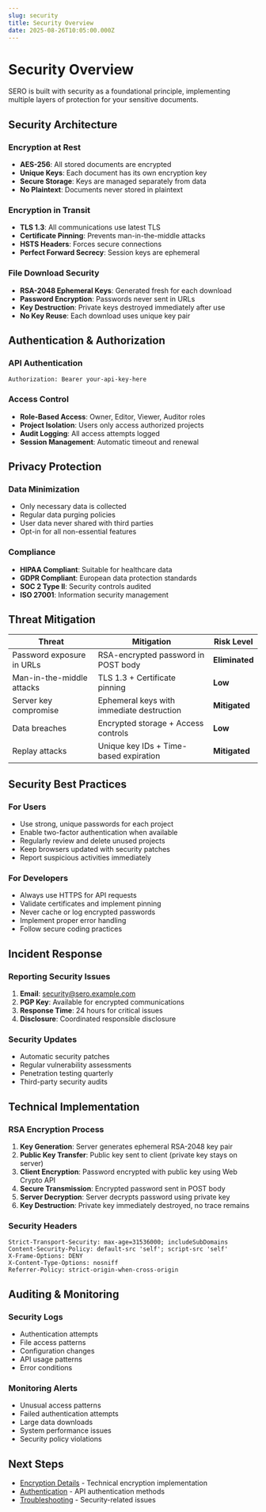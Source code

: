 ```yaml
---
slug: security
title: Security Overview
date: 2025-08-26T10:05:00.000Z
---
```


# Security Overview

SERO is built with security as a foundational principle, implementing multiple layers of protection for your sensitive documents.

## Security Architecture

### Encryption at Rest
- **AES-256**: All stored documents are encrypted
- **Unique Keys**: Each document has its own encryption key
- **Secure Storage**: Keys are managed separately from data
- **No Plaintext**: Documents never stored in plaintext

### Encryption in Transit
- **TLS 1.3**: All communications use latest TLS
- **Certificate Pinning**: Prevents man-in-the-middle attacks
- **HSTS Headers**: Forces secure connections
- **Perfect Forward Secrecy**: Session keys are ephemeral

### File Download Security
- **RSA-2048 Ephemeral Keys**: Generated fresh for each download
- **Password Encryption**: Passwords never sent in URLs
- **Key Destruction**: Private keys destroyed immediately after use
- **No Key Reuse**: Each download uses unique key pair

## Authentication & Authorization

### API Authentication
```
Authorization: Bearer your-api-key-here
```

### Access Control
- **Role-Based Access**: Owner, Editor, Viewer, Auditor roles
- **Project Isolation**: Users only access authorized projects
- **Audit Logging**: All access attempts logged
- **Session Management**: Automatic timeout and renewal

## Privacy Protection

### Data Minimization
- Only necessary data is collected
- Regular data purging policies
- User data never shared with third parties
- Opt-in for all non-essential features

### Compliance
- **HIPAA Compliant**: Suitable for healthcare data
- **GDPR Compliant**: European data protection standards
- **SOC 2 Type II**: Security controls audited
- **ISO 27001**: Information security management

## Threat Mitigation

| Threat | Mitigation | Risk Level |
|--------|------------|------------|
| Password exposure in URLs | RSA-encrypted password in POST body | **Eliminated** |
| Man-in-the-middle attacks | TLS 1.3 + Certificate pinning | **Low** |
| Server key compromise | Ephemeral keys with immediate destruction | **Mitigated** |
| Data breaches | Encrypted storage + Access controls | **Low** |
| Replay attacks | Unique key IDs + Time-based expiration | **Mitigated** |

## Security Best Practices

### For Users
- Use strong, unique passwords for each project
- Enable two-factor authentication when available
- Regularly review and delete unused projects
- Keep browsers updated with security patches
- Report suspicious activities immediately

### For Developers
- Always use HTTPS for API requests
- Validate certificates and implement pinning
- Never cache or log encrypted passwords
- Implement proper error handling
- Follow secure coding practices

## Incident Response

### Reporting Security Issues
1. **Email**: security@sero.example.com
2. **PGP Key**: Available for encrypted communications
3. **Response Time**: 24 hours for critical issues
4. **Disclosure**: Coordinated responsible disclosure

### Security Updates
- Automatic security patches
- Regular vulnerability assessments
- Penetration testing quarterly
- Third-party security audits

## Technical Implementation

### RSA Encryption Process
1. **Key Generation**: Server generates ephemeral RSA-2048 key pair
2. **Public Key Transfer**: Public key sent to client (private key stays on server)
3. **Client Encryption**: Password encrypted with public key using Web Crypto API
4. **Secure Transmission**: Encrypted password sent in POST body
5. **Server Decryption**: Server decrypts password using private key
6. **Key Destruction**: Private key immediately destroyed, no trace remains

### Security Headers
```
Strict-Transport-Security: max-age=31536000; includeSubDomains
Content-Security-Policy: default-src 'self'; script-src 'self'
X-Frame-Options: DENY
X-Content-Type-Options: nosniff
Referrer-Policy: strict-origin-when-cross-origin
```

## Auditing & Monitoring

### Security Logs
- Authentication attempts
- File access patterns
- Configuration changes
- API usage patterns
- Error conditions

### Monitoring Alerts
- Unusual access patterns
- Failed authentication attempts
- Large data downloads
- System performance issues
- Security policy violations

## Next Steps

- [Encryption Details](./encryption.md) - Technical encryption implementation
- [Authentication](./authentication.md) - API authentication methods
- [Troubleshooting](./troubleshooting.md) - Security-related issues
